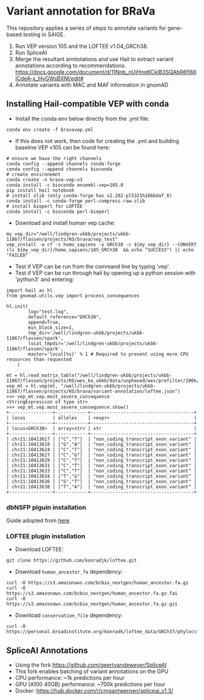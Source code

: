 # Variant annotation for BRaVa
This repository applies a series of steps to annotate variants for gene-based testing in SAIGE.
1. Run VEP version 105 and the LOFTEE v1.04_GRCh38.
2. Run SpliceAI
3. Merge the resultant anntotations and use Hail to extract variant annotations according to recommendations. https://docs.google.com/document/d/11Nnb_nUjHnqKCkIB3SQAbR6fl66ICdeA-x_HyGWsBXM/edit#
4. Annotate variants with MAC and MAF information in gnomAD


## Installing Hail-compatible VEP with conda
- Install the conda env below directly from the .yml file:
```
conda env create -f bravavep.yml

```

- If this does not work, then code for creating the .yml and building baseline VEP v105 can be found here:
```
# ensure we have the right channels
conda config --append channels conda-forge 
conda config --append channels bioconda
# create environemnt 
conda create -n brava-vep-v3
conda install -c bioconda ensembl-vep=105.0
pip install hail notebook
# install zlib (only conda-forge has v2.202-pl5321h166bdaf_0)
conda install -c conda-forge perl-compress-raw-zlib 
# install bioperl for LOFTEE
conda install -c bioconda perl-bioperl
```

- Download and install human vep cache:
```
my_vep_dir="/well/lindgren-ukbb/projects/ukbb-11867/flassen/projects/KO/brava/vep_test"
vep_install -a cf -s homo_sapiens -y GRCh38 -c ${my_vep_dir} --CONVERT
(ls ${my_vep_dir}/homo_sapiens/105_GRCh38  && echo "SUCCESS") || echo "FAILED"
```

- Test if VEP can be run from the command line by typing 'vep'.
- Test if VEP can be run through hail by opening up a python session with 'python3' and entering:
```
import hail as hl
from gnomad.utils.vep import process_consequences

hl.init(
        log="test.log",
        default_reference="GRCh38",
        append=True,
        min_block_size=1,
        tmp_dir='/well/lindgren-ukbb/projects/ukbb-11867/flassen/spark',
        local_tmpdir='/well/lindgren-ukbb/projects/ukbb-11867/flassen/spark',
        master='local[%s]' % 1 # Required to prevent using more CPU resources than requested
    )

mt = hl.read_matrix_table("/well/lindgren-ukbb/projects/ukbb-11867/flassen/projects/KO/wes_ko_ukbb/data/unphased/wes/prefilter/200k/ukb_split_wes_200k_chr21_parents.mt")
vep_mt = hl.vep(mt, "/well/lindgren-ukbb/projects/ukbb-11867/flassen/projects/KO/brava/variant-annotation/loftee.json")
>>> vep_mt.vep.most_severe_consequence
<StringExpression of type str>
>>> vep_mt.vep.most_severe_consequence.show()
+----------------+------------+--------------------------------------+
| locus          | alleles    | <expr>                               |
+----------------+------------+--------------------------------------+
| locus<GRCh38>  | array<str> | str                                  |
+----------------+------------+--------------------------------------+
| chr21:10413617 | ["C","T"]  | "non_coding_transcript_exon_variant" |
| chr21:10413618 | ["G","A"]  | "non_coding_transcript_exon_variant" |
| chr21:10413624 | ["C","T"]  | "non_coding_transcript_exon_variant" |
| chr21:10413627 | ["C","G"]  | "non_coding_transcript_exon_variant" |
| chr21:10413629 | ["C","T"]  | "non_coding_transcript_exon_variant" |
| chr21:10413631 | ["C","T"]  | "non_coding_transcript_exon_variant" |
| chr21:10413633 | ["C","T"]  | "non_coding_transcript_exon_variant" |
| chr21:10413634 | ["T","G"]  | "non_coding_transcript_exon_variant" |
| chr21:10413636 | ["G","T"]  | "non_coding_transcript_exon_variant" |
| chr21:10413638 | ["T","A"]  | "non_coding_transcript_exon_variant" |
+----------------+------------+--------------------------------------+
```





###  dbNSFP plguin installation
Guide adopted from [here](https://sites.google.com/site/jpopgen/dbNSFP).


### LOFTEE plugin installation
- Download LOFTEE:
```
git clone https://github.com/konradjk/loftee.git

```
- Download `human_ancestor_fa` dependency:
```
curl -O https://s3.amazonaws.com/bcbio_nextgen/human_ancestor.fa.gz
curl -O https://s3.amazonaws.com/bcbio_nextgen/human_ancestor.fa.gz.fai
curl -O https://s3.amazonaws.com/bcbio_nextgen/human_ancestor.fa.gz.gzi
```

- Download `conservation_file` dependency:
```
curl -O https://personal.broadinstitute.org/konradk/loftee_data/GRCh37/phylocsf_gerp.sql.gz
```



## SpliceAI Annotations
- Using the fork https://github.com/geertvandeweyer/SpliceAI
- This fork enables batching of variant annotations on the GPU 
- CPU performance: ~1k predictions per hour
- GPU (A100 40GB) performance: ~700k predictions per hour
- Docker: https://hub.docker.com/r/cmgantwerpen/spliceai_v1.3/

